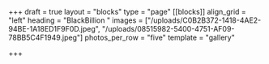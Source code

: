 +++
draft = true
layout = "blocks"
type = "page"
[[blocks]]
align_grid = "left"
heading = "BlackBillion "
images = ["/uploads/C0B2B372-1418-4AE2-94BE-1A18ED1F9F0D.jpeg", "/uploads/08515982-5400-4751-AF09-78BB5C4F1949.jpeg"]
photos_per_row = "five"
template = "gallery"

+++
